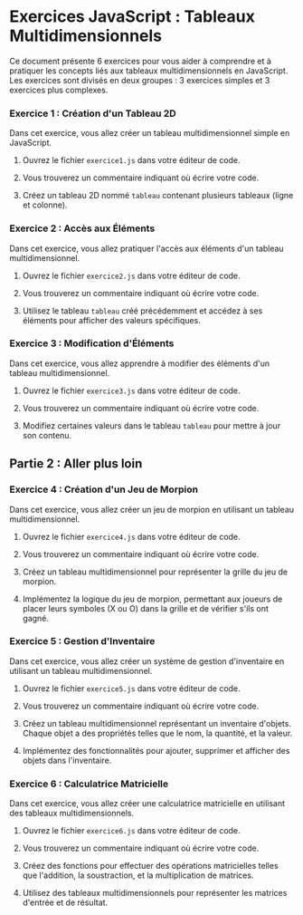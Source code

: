 # Exercices JavaScript : Tableaux Multidimensionnels

Ce document présente 6 exercices pour vous aider à comprendre et à pratiquer les concepts liés aux tableaux multidimensionnels en JavaScript. Les exercices sont divisés en deux groupes : 3 exercices simples et 3 exercices plus complexes.

### Exercice 1 : Création d'un Tableau 2D

Dans cet exercice, vous allez créer un tableau multidimensionnel simple en JavaScript.

1. Ouvrez le fichier `exercice1.js` dans votre éditeur de code.

2. Vous trouverez un commentaire indiquant où écrire votre code.

3. Créez un tableau 2D nommé `tableau` contenant plusieurs tableaux (ligne et colonne).

### Exercice 2 : Accès aux Éléments

Dans cet exercice, vous allez pratiquer l'accès aux éléments d'un tableau multidimensionnel.

1. Ouvrez le fichier `exercice2.js` dans votre éditeur de code.

2. Vous trouverez un commentaire indiquant où écrire votre code.

3. Utilisez le tableau `tableau` créé précédemment et accédez à ses éléments pour afficher des valeurs spécifiques.

### Exercice 3 : Modification d'Éléments

Dans cet exercice, vous allez apprendre à modifier des éléments d'un tableau multidimensionnel.

1. Ouvrez le fichier `exercice3.js` dans votre éditeur de code.

2. Vous trouverez un commentaire indiquant où écrire votre code.

3. Modifiez certaines valeurs dans le tableau `tableau` pour mettre à jour son contenu.



## Partie 2 : Aller plus loin

### Exercice 4 : Création d'un Jeu de Morpion

Dans cet exercice, vous allez créer un jeu de morpion en utilisant un tableau multidimensionnel.

1. Ouvrez le fichier `exercice4.js` dans votre éditeur de code.

2. Vous trouverez un commentaire indiquant où écrire votre code.

3. Créez un tableau multidimensionnel pour représenter la grille du jeu de morpion.

4. Implémentez la logique du jeu de morpion, permettant aux joueurs de placer leurs symboles (X ou O) dans la grille et de vérifier s'ils ont gagné.

### Exercice 5 : Gestion d'Inventaire

Dans cet exercice, vous allez créer un système de gestion d'inventaire en utilisant un tableau multidimensionnel.

1. Ouvrez le fichier `exercice5.js` dans votre éditeur de code.

2. Vous trouverez un commentaire indiquant où écrire votre code.

3. Créez un tableau multidimensionnel représentant un inventaire d'objets. Chaque objet a des propriétés telles que le nom, la quantité, et la valeur.

4. Implémentez des fonctionnalités pour ajouter, supprimer et afficher des objets dans l'inventaire.

### Exercice 6 : Calculatrice Matricielle

Dans cet exercice, vous allez créer une calculatrice matricielle en utilisant des tableaux multidimensionnels.

1. Ouvrez le fichier `exercice6.js` dans votre éditeur de code.

2. Vous trouverez un commentaire indiquant où écrire votre code.

3. Créez des fonctions pour effectuer des opérations matricielles telles que l'addition, la soustraction, et la multiplication de matrices.

4. Utilisez des tableaux multidimensionnels pour représenter les matrices d'entrée et de résultat.